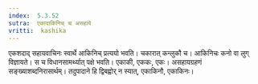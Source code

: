 ```yaml
---
index:  5.3.52
sutra:  एकादाकिनिच् च असहाये
vritti:  kashika 
---
```


एकशदाद् सहायवाचिनः स्वार्थे आकिनिच् प्रत्ययो भवति। चकारात् कन्लुकौ च। आकिनिचः कनो वा लुग् विज्ञायते। स च विधानसामर्थ्यात् पक्षे भवति। एकाकी, एककः, एकः। असहायग्रहणं सङ्ख्याशब्दनिरासार्थम्। तदुपादाने हि द्विबह्वोर् न स्यात्, एकाकिनौ, एकाकिनः।

